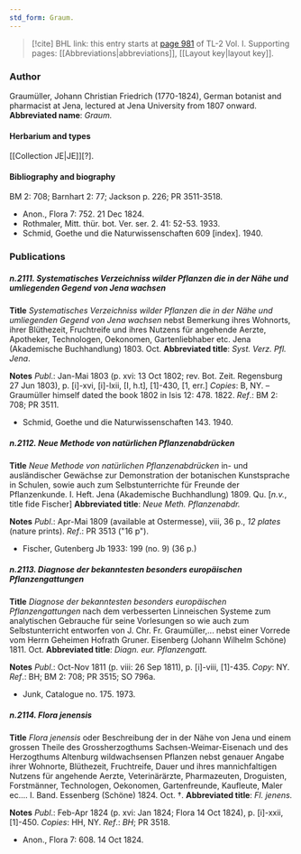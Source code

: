 ```yaml
---
std_form: Graum.
---
```


> [!cite] BHL link: this entry starts at [page 981](https://www.biodiversitylibrary.org/page/33121112) of TL-2 Vol. I.
> Supporting pages: [[Abbreviations|abbreviations]], [[Layout key|layout key]].

### Author

Graumüller, Johann Christian Friedrich (1770-1824), German botanist and pharmacist at Jena, lectured at Jena University from 1807 onward. 
**Abbreviated name**: *Graum.*

#### Herbarium and types

[[Collection JE|JE]]\[?\].

#### Bibliography and biography

BM 2: 708; Barnhart 2: 77; Jackson p. 226; PR 3511-3518.
- Anon., Flora 7: 752. 21 Dec 1824.
- Rothmaler, Mitt. thür. bot. Ver. ser. 2. 41: 52-53. 1933.
- Schmid, Goethe und die Naturwissenschaften 609 \[index\]. 1940.

### Publications

##### n.2111. Systematisches Verzeichniss wilder Pflanzen die in der Nähe und umliegenden Gegend von Jena wachsen

**Title**
*Systematisches Verzeichniss wilder Pflanzen die in der Nähe und umliegenden Gegend von Jena wachsen* nebst Bemerkung ihres Wohnorts, ihrer Blüthezeit, Fruchtreife und ihres Nutzens für angehende Aerzte, Apotheker, Technologen, Oekonomen, Gartenliebhaber etc. Jena (Akademische Buchhandlung) 1803. Oct.
**Abbreviated title**: *Syst. Verz. Pfl. Jena*.

**Notes**
*Publ*.: Jan-Mai 1803 (p. xvi: 13 Oct 1802; rev. Bot. Zeit. Regensburg 27 Jun 1803), p. \[i\]-xvi, \[i\]-lxii, \[I, h.t\], \[1\]-430, \[1, err.\] *Copies*: B, NY. – Graumüller himself dated the book 1802 in Isis 12: 478. 1822.
*Ref*.: BM 2: 708; PR 3511.
- Schmid, Goethe und die Naturwissenschaften 143. 1940.

##### n.2112. Neue Methode von natürlichen Pflanzenabdrücken

**Title**
*Neue Methode von natürlichen Pflanzenabdrücken* in- und ausländischer Gewächse zur Demonstration der botanischen Kunstsprache in Schulen, sowie auch zum Selbstunterrichte für Freunde der Pflanzenkunde. I. Heft. Jena (Akademische Buchhandlung) 1809. Qu. \[*n.v.*, title fide Fischer\]
**Abbreviated title**: *Neue Meth. Pflanzenabdr.*

**Notes**
*Publ*.: Apr-Mai 1809 (available at Ostermesse), viii, 36 p., *12 plates* (nature prints).
*Ref*.: PR 3513 ("16 p").
- Fischer, Gutenberg Jb 1933: 199 (no. 9) (36 p.)

##### n.2113. Diagnose der bekanntesten besonders europäischen Pflanzengattungen

**Title**
*Diagnose der bekanntesten besonders europäischen Pflanzengattungen* nach dem verbesserten Linneischen Systeme zum analytischen Gebrauche für seine Vorlesungen so wie auch zum Selbstunterricht entworfen von J. Chr. Fr. Graumüller,... nebst einer Vorrede vom Herrn Geheimen Hofrath Gruner. Eisenberg (Johann Wilhelm Schöne) 1811. Oct.
**Abbreviated title**: *Diagn. eur. Pflanzengatt.*

**Notes**
*Publ*.: Oct-Nov 1811 (p. viii: 26 Sep 1811), p. \[i\]-viii, \[1\]-435. *Copy*: NY.
*Ref*.: BH; BM 2: 708; PR 3515; SO 796a.
- Junk, Catalogue no. 175. 1973.

##### n.2114. Flora jenensis

**Title**
*Flora jenensis* oder Beschreibung der in der Nähe von Jena und einem grossen Theile des Grossherzogthums Sachsen-Weimar-Eisenach und des Herzogthums Altenburg wildwachsensen Pflanzen nebst genauer Angabe ihrer Wohnorte, Blüthezeit, Fruchtreife, Dauer und ihres mannichfaltigen Nutzens für angehende Aerzte, Veterinärärzte, Pharmazeuten, Droguisten, Forstmänner, Technologen, Oekonomen, Gartenfreunde, Kaufleute, Maler ec.... I. Band. Essenberg (Schöne) 1824. Oct. †.
**Abbreviated title**: *Fl. jenens.*

**Notes**
*Publ*.: Feb-Apr 1824 (p. xvi: Jan 1824; Flora 14 Oct 1824), p. \[i\]-xxii, \[1\]-450. *Copies*: HH, NY.
*Ref*.: *BH*; PR 3518.
- Anon., Flora 7: 608. 14 Oct 1824.

